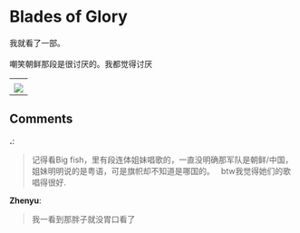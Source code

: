 # Blades of Glory

<div id="msgcns!B37A52AAF181A958!1101" class="bvMsg"><div>我就看了一部。 </div>
<div> </div>
<div>嘲笑朝鲜那段是很讨厌的。我都觉得讨厌</div></div><table cellspacing="0" border="0"><tr><td></td></tr><tr><td valign="top"><a href="http://blufiles.storage.live.com/y1pnweL_vvo56qLidm1oZ55UDQuBPCMIJd-EXTyZS6LyMl3ExhOVEJfbMKru_G6NJZcYTh0FYJ2YWk" target="_blank" rel="WLPP;url=http://blufiles.storage.live.com/y1pnweL_vvo56qLidm1oZ55UDQuBPCMIJd-EXTyZS6LyMl3ExhOVEJfbMKru_G6NJZcYTh0FYJ2YWk;cnsid=cns&#033;B37A52AAF181A958&#033;1102"><img src="http://blufiles.storage.live.com/y1pnweL_vvo56qLidm1oZ55UCUPSEMlpuuDLAHlcUPyau1v59LXcfn923BhAms_jEiTcBevggI6vaY" border="0" /></a></td></tr></table>

## Comments

**.**:
> 记得看Big fish，里有段连体姐妹唱歌的，一直没明确那军队是朝鲜/中国，
姐妹明明说的是粤语，可是旗帜却不知道是哪国的。
 
btw我觉得她们的歌唱得很好.

**Zhenyu**:
> 我一看到那胖子就没胃口看了

